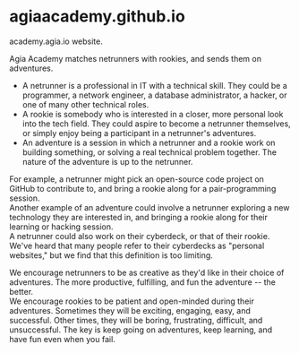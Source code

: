 # agiaacademy.github.io
academy.agia.io website.

Agia Academy matches netrunners with rookies, and sends them on adventures.

* A netrunner is a professional in IT with a technical skill. They could be a programmer, a network engineer, a database administrator, a hacker, or one of many other technical roles.
* A rookie is somebody who is interested in a closer, more personal look into the tech field. They could aspire to become a netrunner themselves, or simply enjoy being a participant in a netrunner's adventures.
* An adventure is a session in which a netrunner and a rookie work on building something, or solving a real technical problem together. The nature of the adventure is up to the netrunner.

For example, a netrunner might pick an open-source code project on GitHub to contribute to, and bring a rookie along for a pair-programming session.\
Another example of an adventure could involve a netrunner exploring a new technology they are interested in, and bringing a rookie along for their learning or hacking session.\
A netrunner could also work on their cyberdeck, or that of their rookie. We've heard that many people refer to their cyberdecks as "personal websites," but we find that this definition is too limiting.

We encourage netrunners to be as creative as they'd like in their choice of adventures. The more productive, fulfilling, and fun the adventure -- the better.\
We encourage rookies to be patient and open-minded during their adventures. Sometimes they will be exciting, engaging, easy, and successful. Other times, they will be boring, frustrating, difficult, and unsuccessful. The key is keep going on adventures, keep learning, and have fun even when you fail.
